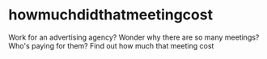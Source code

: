 # howmuchdidthatmeetingcost
Work for an advertising agency? Wonder why there are so many meetings? Who's paying for them? Find out how much that meeting cost
